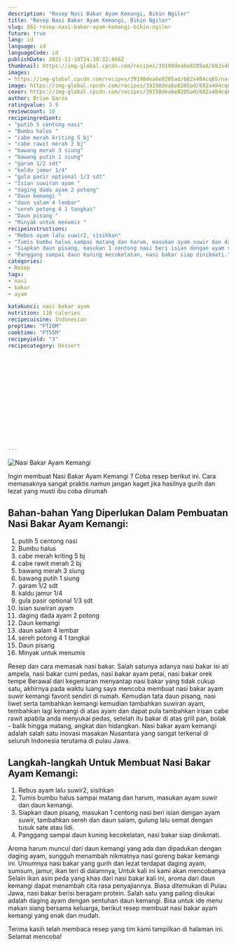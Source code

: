 ```yaml
---
description: "Resep Nasi Bakar Ayam Kemangi, Bikin Ngiler"
title: "Resep Nasi Bakar Ayam Kemangi, Bikin Ngiler"
slug: 861-resep-nasi-bakar-ayam-kemangi-bikin-ngiler
future: true
lang: id
language: id
languageCode: id
publishDate: 2021-11-10T14:39:32.866Z 
thumbnail: https://img-global.cpcdn.com/recipes/39198dea6e8205ad/682x484cq65/nasi-bakar-ayam-kemangi-foto-resep-utama.png
images:
- https://img-global.cpcdn.com/recipes/39198dea6e8205ad/682x484cq65/nasi-bakar-ayam-kemangi-foto-resep-utama.png
image: https://img-global.cpcdn.com/recipes/39198dea6e8205ad/682x484cq65/nasi-bakar-ayam-kemangi-foto-resep-utama.png
cover: https://img-global.cpcdn.com/recipes/39198dea6e8205ad/682x484cq65/nasi-bakar-ayam-kemangi-foto-resep-utama.png
author: Brian Garza
ratingvalue: 3.9
reviewcount: 10
recipeingredient:
- "putih 5 centong nasi"
- "Bumbu halus "
- "cabe merah kriting 5 bj"
- "cabe rawit merah 2 bj"
- "bawang merah 3 siung"
- "bawang putih 1 siung"
- "garam 1/2 sdt"
- "kaldu jamur 1/4"
- "gula pasir optional 1/3 sdt"
- "Isian suwiran ayam "
- "daging dada ayam 2 potong"
- "Daun kemangi "
- "daun salam 4 lembar"
- "sereh potong 4 1 tangkai"
- "Daun pisang "
- "Minyak untuk menumis "
recipeinstructions:
- "Rebus ayam lalu suwir2, sisihkan"
- "Tumis bumbu halus sampai matang dan harum, masukan ayam suwir dan daun kemangi."
- "Siapkan daun pisang, masukan 1 centong nasi beri isian dengan ayam suwir, tambahkan sereh dan daun salam, gulung lalu semat dengan tusuk sate atau lidi."
- "Panggang sampai daun kuning kecokelatan, nasi bakar siap dinikmati."
categories:
- Resep
tags:
- nasi
- bakar
- ayam

katakunci: nasi bakar ayam 
nutrition: 118 calories
recipecuisine: Indonesian
preptime: "PT20M"
cooktime: "PT55M"
recipeyield: "3"
recipecategory: Dessert


     
    
    
    
    
    
    
    
    
    
    
      
    
---
```



![Nasi Bakar Ayam Kemangi](https://img-global.cpcdn.com/recipes/39198dea6e8205ad/682x484cq65/nasi-bakar-ayam-kemangi-foto-resep-utama.png)

Ingin membuat Nasi Bakar Ayam Kemangi ? Coba resep berikut ini. Cara memasaknya sangat praktis namun jangan kaget jika hasilnya gurih dan lezat yang musti ibu coba dirumah

<!--inarticleads1-->

## Bahan-bahan Yang Diperlukan Dalam Pembuatan Nasi Bakar Ayam Kemangi:

1. putih 5 centong nasi
1. Bumbu halus 
1. cabe merah kriting 5 bj
1. cabe rawit merah 2 bj
1. bawang merah 3 siung
1. bawang putih 1 siung
1. garam 1/2 sdt
1. kaldu jamur 1/4
1. gula pasir optional 1/3 sdt
1. Isian suwiran ayam 
1. daging dada ayam 2 potong
1. Daun kemangi 
1. daun salam 4 lembar
1. sereh potong 4 1 tangkai
1. Daun pisang 
1. Minyak untuk menumis 

Resep dan cara memasak nasi bakar. Salah satunya adanya nasi bakar isi ati ampela, nasi bakar cumi pedas, nasi bakar ayam petai, nasi bakar orek tempe Berawal dari kegemaran menyantap nasi bakar yang tidak cukup satu, akhirnya pada waktu luang saya mencoba membuat nasi bakar ayam suwir kemangi favorit sendiri di rumah. Kemudian tata daun pisang, nasi liwet serta tambahkan kemangi kemudian tambahkan suwiran ayam, tembahkan lagi kemangi di atas ayam dan dapat pula tambahkan irisan cabe rawit apabila anda menyukai pedas, setelah itu bakar di atas grill pan, bolak - balik hingga matang, angkat dan hidangkan. Nasi bakar ayam kemangi adalah salah satu inovasi masakan Nusantara yang sangat terkenal di seluruh Indonesia terutama di pulau Jawa. 

<!--inarticleads2-->

## Langkah-langkah Untuk Membuat Nasi Bakar Ayam Kemangi:

1. Rebus ayam lalu suwir2, sisihkan
1. Tumis bumbu halus sampai matang dan harum, masukan ayam suwir dan daun kemangi.
1. Siapkan daun pisang, masukan 1 centong nasi beri isian dengan ayam suwir, tambahkan sereh dan daun salam, gulung lalu semat dengan tusuk sate atau lidi.
1. Panggang sampai daun kuning kecokelatan, nasi bakar siap dinikmati.


Aroma harum muncul dari daun kemangi yang ada dan dipadukan dengan daging ayam, sungguh menambah nikmatnya nasi goreng bakar kemangi ini. Umumnya nasi bakar yang gurih dan lezat terdapat daging ayam, sumsum, jamur, ikan teri di dalamnya, Untuk kali ini kami akan mencobanya Selain ikan asin peda yang khas dari nasi bakar kali ini, aroma dari daun kemangi dapat menambah cita rasa penyajiannya. Biasa ditemukan di Pulau Jawa, nasi bakar berisi beragam protein. Salah satu yang paling disukai adalah daging ayam dengan sentuhan daun kemangi. Bisa untuk ide menu makan siang bersama keluarga, berikut resep membuat nasi bakar ayam kemangi yang enak dan mudah. 

Terima kasih telah membaca resep yang tim kami tampilkan di halaman ini. Selamat mencoba!
